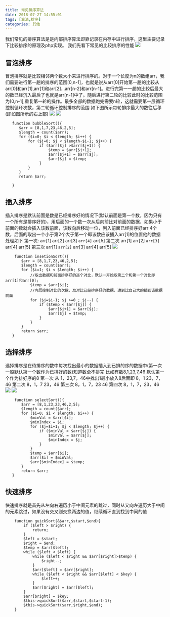 ```yaml
---
title: 常见排序算法
date: 2018-07-27 14:55:01
tags: [算法,排序]
categories: 其他
---
```

我们常见的排序算法是是内部排序算法即靠记录在内存中进行排序，这里主要记录下比较排序的原理及php实现。
我们先看下常见的比较排序的性能
![](http://ww1.sinaimg.cn/large/65ca5a5cly1ftog943olij20se0auacj)
<!--more-->

## 冒泡排序

冒泡排序就是比较相邻两个数大小来进行排序的。对于一个长度为n的数组arr，我们需要进行第一趟的排序的范围[0,n-1]，也就是说从arr[0]开始第一趟的比较从arr[0]和arr[1],arr[1]和arr[2]...arr[n-2]和arr[n-1]。进行完第一一趟的比较后最大的数已经沉入最后了也就是arr[n-1]中了。随后进行第二轮的比较此时的比较范围为[0,n-1],重复第一轮的操作。最多全部的数据跑完需要n轮，这就需要第一层循环控制循环次数，第二轮循环控制排序的范围
如下图所示每轮排序最大的数往后移(即如图所示的右上部)
![](http://ww1.sinaimg.cn/large/65ca5a5cly1ftoi5i4imkg208c050787)
![](http://ww1.sinaimg.cn/large/65ca5a5cly1ftoi53jinng207p0751h7)

 ```
    function bubbleSort(){
       $arr = [8,1,7,23,46,2,5];
       $length = count($arr);
       for ($i=0; $i < $length; $i++) { 
           for ($j=0; $j < $length-$i-1; $j++) {
                if ($arr[$j] >$arr[$j+1]) {
                    $temp = $arr[$j+1];
                    $arr[$j+1] = $arr[$j];
                    $arr[$j] = $temp;
                } 
           }
       }
       return $arr;
        
    }
 ```

 ## 插入排序

 插入排序是默认前面是数是已经排序好的情况下(默认前面是第一个数，因为只有一个所有是排序好的)，用后面的一个数一次从后向前比对前面的数据，如果小于前面的数就会插入该数前面，该数向后移动一位，列入前面已经排序好arr 4个数，后面的取出一个小于第2个大于第一个即该数应该插入arr[1]的位置他的数据处理如下
 第一次:
 arr[1] arr[2] arr[3] `arr[4]` arr[5]
 第二次
 arr[1] arr[2] `arr[3]` arr[4] arr[5]
 第三次
 arr[1] `arr[2]` arr[3] arr[4] arr[5]
 ![](http://ww1.sinaimg.cn/large/65ca5a5cly1ftokk69hieg208c050q55)

 ```
     function insetionSort(){
        $arr = [8,1,7,23,46,2,5];
        $length = count($arr);
        for ($i=1; $i < $length; $i++) { 
            //取出数据和前面排序好的逐个对比，默认一开始取第二个和第一个对比即arr[1]和arr[0];
            $temp = $arr[$i];
            //内层控制对比的次数，及对比已经排序好的数据，遭到比自己大的插到该数据前面
            for ($j=$i-1; $j >=0 ; $j--) { 
                if ($temp < $arr[$j]) {
                    $arr[$j+1] = $arr[$j];
                    $arr[$j] = $temp;
                }
            }
        }
        return $arr;
    }
 ```

 ## 选择排序

 选择排序是在待排序的数中每次找出最小的数据插入到已排的序的数据中(第一次一般默认第一个数作为已排好的数)知道数全不排完
 比如有数8,1,23,7,46
 默认第一个作为排好序的8
 第一次 从 1，23,7，46中找出1最小放入8后面即
 8，1      23，7，46
 第二次
 8，1，7   23，46
 第三次
 8，1，7，23    46
 第四次
 8，1，7，23，46
 ![](http://ww1.sinaimg.cn/large/65ca5a5cly1fts2a4xqylg20800800st)
 ![](http://ww1.sinaimg.cn/large/65ca5a5cly1fts38a36sgg202s0ab755)

 ```
     function selectSort(){
        $arr = [8,1,23,23,46,2,5];
        $length = count($arr);
        for ($i=0; $i < $length; $i++) { 
            $minVal = $arr[$i];
            $minIndex = $i;
            for ($j=$i+1; $j < $length; $j++) { 
                if ($minVal > $arr[$j]) {
                    $minVal = $arr[$j];
                    $minIndex = $j;
                }
            }
            $temp = $arr[$i];
            $arr[$i] = $minVal;
            $arr[$minIndex] = $temp;
        }
        return $arr;
    }
 ```

 ## 快速排序

 快速排序就是首先从左向右遍历小于中间元素的跳过，同时从又向左遍历大于中间的元素跳过，如果没有交叉则交换两边的值，继续循环直到找到中间的值

```
    function quickSort(&$arr,$start,$end){
        if ($left > $right) {
            return;
        }
        $left = $start;
        $right = $end;
        $temp = $arr[$left];
        while ($left < $left) {
            while ($left < $right && $arr[$right]>$temp) {
                $right--;
            }
            $arr[$left] = $arr[$right];
            while ($left < $right && $arr[$left] < $key) {
                $left++;
            }
            $arr[$right] = $arr[$left];
        }
        $arr[$right] = $key;
        $this->quickSort($arr,$start,$start-1);
        $this->quickSort($arr,$right,$end);
    }
```